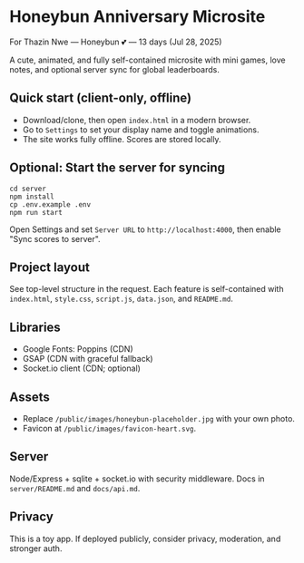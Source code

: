 # Honeybun Anniversary Microsite

For Thazin Nwe — Honeybun 💕 — 13 days (Jul 28, 2025)

A cute, animated, and fully self-contained microsite with mini games, love notes, and optional server sync for global leaderboards.

## Quick start (client-only, offline)
- Download/clone, then open `index.html` in a modern browser.
- Go to `Settings` to set your display name and toggle animations.
- The site works fully offline. Scores are stored locally.

## Optional: Start the server for syncing
```
cd server
npm install
cp .env.example .env
npm run start
```
Open Settings and set `Server URL` to `http://localhost:4000`, then enable "Sync scores to server".

## Project layout
See top-level structure in the request. Each feature is self-contained with `index.html`, `style.css`, `script.js`, `data.json`, and `README.md`.

## Libraries
- Google Fonts: Poppins (CDN)
- GSAP (CDN with graceful fallback)
- Socket.io client (CDN; optional)

## Assets
- Replace `/public/images/honeybun-placeholder.jpg` with your own photo.
- Favicon at `/public/images/favicon-heart.svg`.

## Server
Node/Express + sqlite + socket.io with security middleware. Docs in `server/README.md` and `docs/api.md`.

## Privacy
This is a toy app. If deployed publicly, consider privacy, moderation, and stronger auth.